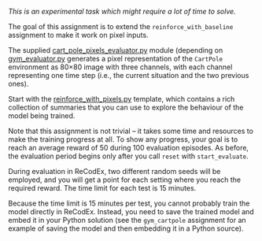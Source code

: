 _This is an experimental task which might require a lot of time to solve._

The goal of this assignment is to extend the `reinforce_with_baseline`
assignment to make it work on pixel inputs.

The supplied [cart_pole_pixels_evaluator.py](https://github.com/ufal/npfl114/tree/master/labs/12/cart_pole_pixels_evaluator.py)
module (depending on [gym_evaluator.py](https://github.com/ufal/npfl114/tree/master/labs/11/gym_evaluator.py)
generates a pixel representation of the `CartPole` environment
as 80×80 image with three channels, with each channel representing one time step
(i.e., the current situation and the two previous ones).

Start with the [reinforce_with_pixels.py](https://github.com/ufal/npfl114/tree/master/labs/12/reinforce_with_pixels.py)
template, which contains a rich collection of summaries that you can use to
explore the behaviour of the model being trained.

Note that this assignment is not trivial – it takes some time and resources to
make the training progress at all. To show any progress, your goal is to
reach an average reward of 50 during 100 evaluation episodes. As before, the
evaluation period begins only after you call `reset` with `start_evaluate`.

During evaluation in ReCodEx, two different random seeds will be employed, and
you will get a point for each setting where you reach the required reward.
The time limit for each test is 15 minutes.

Because the time limit is 15 minutes per test, you cannot probably train
the model directly in ReCodEx. Instead, you need to save the trained model and embed
it in your Python solution (see the `gym_cartpole` assignment for an example
of saving the model and then embedding it in a Python source).
